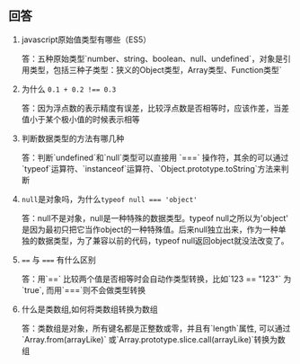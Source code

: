 ## 回答
1. javascript原始值类型有哪些（ES5）
	<p>答：五种原始类型`number、string、boolean、null、undefined`，对象是引用类型，包括三种子类型：狭义的Object类型，Array类型、Function类型`</p>
2. 为什么 `0.1 + 0.2 !== 0.3`
	<p>答：因为浮点数的表示精度有误差，比较浮点数是否相等时，应该作差，当差值小于某个极小值的时候表示相等</p>
3. 判断数据类型的方法有哪几种
	<p>答：判断`undefined`和`null`类型可以直接用 `===` 操作符，其余的可以通过`typeof`运算符、`instanceof`运算符、`Object.prototype.toString`方法来判断</p>
4. `null`是对象吗，为什么`typeof null === 'object'`
	<p>答：null不是对象，null是一种特殊的数据类型。typeof null之所以为'object' 是因为最初只把它当作object的一种特殊值。后来null独立出来，作为一种单独的数据类型，为了兼容以前的代码，typeof null返回object就没法改变了。</p>
5. `==` 与 `===` 有什么区别
	<p>答：用`==` 比较两个值是否相等时会自动作类型转换，比如`123  == "123"` 为`true`, 而用`===`则不会做类型转换</p>
6. 什么是类数组,如何将类数组转换为数组
	<p>答：类数组是对象，所有键名都是正整数或零，并且有`length`属性, 可以通过`Array.from(arrayLike)` 或`Array.prototype.slice.call(arrayLike)`转换为数组</p>